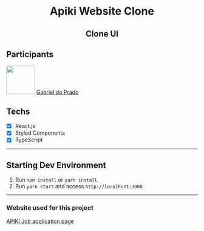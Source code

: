 <h1 align="center">
Apiki Website Clone
</h1>

<h2 align="center">Clone UI</h2>

## Participants

[<img src="https://avatars3.githubusercontent.com/u/49601365?s=460&v=4" width="75px;" />](https://github.com/praadin)
[Gabriel do Prado](https://github.com/praadin)

## Techs

- [x] React.js
- [x] Styled Components
- [x] TypeScript
<hr>

## Starting Dev Environment

1. Run `npm install` or `yarn install`.
2. Run `yarn start` and access `http://localhost:3000`

 <hr>
 
###  Website used for this project
[APIKI Job application page](https://apiki.com/carreira/)
